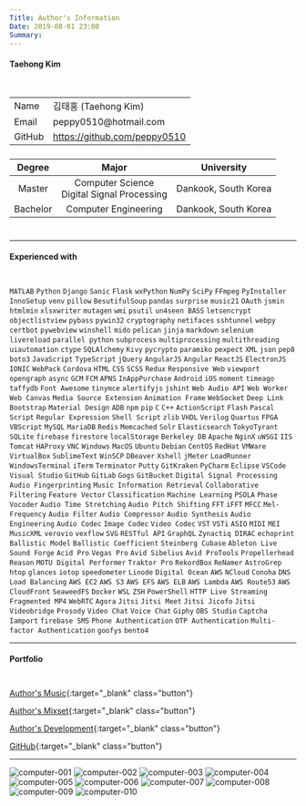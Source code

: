 ```yaml
---
Title: Author's Information
Date: 2019-08-01 23:00
Summary:
---
```


#### Taehong Kim

<div style="height: 15px;"></div>

<table class="center rotate" style="margin-bottom: 24px;">
    <tr>
        <td>Name</td>
        <td>김태홍 (Taehong Kim)</td>
    </tr>
    <tr>
        <td>Email</td>
        <td>peppy0510@hotmail.com</td>
    </tr>
    <tr>
        <td>GitHub</td>
        <td>
            <a href="https://github.com/peppy0510" target="_blank">
                https://github.com/peppy0510
            </a>
        </td>
    </tr>
</table>

|Degree  |Major                                        |University          |
|:------:|:-------------------------------------------:|:------------------:|
|Master  |Computer Science<br>Digital Signal Processing|Dankook, South Korea|
|Bachelor|Computer Engineering                         |Dankook, South Korea|

<div style="height: 10px;"></div>

---

#### Experienced with

<div style="height: 10px;"></div>

`MATLAB` `Python` `Django` `Sanic` `Flask` `wxPython` `NumPy` `SciPy` `FFmpeg` `PyInstaller` `InnoSetup`
`venv` `pillow` `BesutifulSoup` `pandas` `surprise` `music21` `OAuth` `jsmin` `htmlmin` `xlsxwriter`
`mutagen` `wmi` `psutil` `un4seen BASS` `letsencrypt` `objectlistview` `pybass` `pywin32` `cryptography`
`netifaces` `sshtunnel` `webpy` `certbot` `pywebview`
`winshell` `mido` `pelican` `jinja` `markdown` `selenium` `livereload` `parallel python` `subprocess`
`multiprocessing` `multithreading` `uiautomation` `ctype` `SQLAlchemy` `Kivy` `pycrypto` `paramiko` `pexpect`
`XML` `json` `pep8` `boto3`
`JavaScript` `TypeScript` `jQuery` `AngularJS` `Angular` `ReactJS` `ElectronJS` `IONIC` `WebPack` `Cordova` `HTML` `CSS` `SCSS` `Redux`
`Responsive Web` `viewport` `opengraph` `async`
`GCM` `FCM` `APNS` `InAppPurchase` `Android` `iOS` `moment` `timeago` `taffydb` `Font Awesome` `tinymce` `alertifyjs`
`jshint` `Web Audio API` `Web Worker` `Web Canvas` `Media Source Extension` `Animation Frame` `WebSocket` `Deep Link`
`Bootstrap` `Material Design` `ADB` `npm` `pip` `C` `C++` `ActionScript` `Flash` `Pascal Script`
`Regular Expression` `Shell Script` `zlib` `VHDL` `Verilog` `Quartus` `FPGA` `VBScript`
`MySQL` `MariaDB` `Redis` `Memcached` `Solr` `Elasticsearch` `TokyoTyrant` `SQLite`
`firebase` `firestore` `localStorage` `Berkeley DB`
`Apache` `NginX` `uWSGI` `IIS` `Tomcat` `HAProxy` `VNC`
`Windows` `MacOS` `Ubuntu` `Debian` `CentOS` `RedHat` `VMWare` `VirtualBox`
`SublimeText` `WinSCP` `DBeaver` `Xshell` `jMeter` `LoadRunner` `WindowsTerminal`
`iTerm` `Terminator` `Putty` `GitKraken` `PyCharm`
`Eclipse` `VSCode` `Visual Studio`
`GitHub` `GitLab` `Gogs` `GitBucket`
`Digital Signal Processing` `Audio Fingerprinting` `Music Information Retrieval`
`Collaborative Filtering` `Feature Vector` `Classification` `Machine Learning` `PSOLA` `Phase Vocoder`
`Audio Time Stretching` `Audio Pitch Shifting` `FFT` `iFFT` `MFCC` `Mel-Frequency`
`Audio Filter` `Audio Compressor` `Audio Synthesis`
`Audio Engineering` `Audio Codec` `Image Codec` `Video Codec`
`VST` `VSTi` `ASIO` `MIDI` `MEI` `MusicXML` `verovio` `vexflow` `SVG` `RESTful API` `GraphQL`
`Zynactiq DIRAC` `echoprint` `Ballistic Model` `Ballistic Coefficient`
`Steinberg Cubase` `Ableton Live` `Sound Forge` `Acid Pro` `Vegas Pro` `Avid Sibelius` `Avid ProTools` `Propellerhead Reason` `MOTU Digital Performer` `Traktor Pro` `RekordBox` `ReNamer` `AstroGrep` `htop` `glances` `iotop` `speedometer`
`Linode` `Digital Ocean` `AWS` `NCloud` `Conoha` `DNS` `Load Balancing` `AWS EC2` `AWS S3` `AWS EFS` `AWS ELB` `AWS Lambda` `AWS Route53` `AWS CloudFront` `SeaweedFS` `Docker`
`WSL` `ZSH` `PowerShell` `HTTP Live Streaming` `Fragmented MP4`
`WebRTC` `Agora` `Jitsi` `Jitsi Meet` `Jitsi Jicofo` `Jitsi Videobridge` `Prosody`
`Video Chat` `Voice Chat` `Giphy` `OBS Studio`
`Captcha` `Iamport` `firebase SMS` `Phone Authentication` `OTP Authentication`
`Multi-factor Authentication` `goofys` `bento4`

<!-- <div style="margin-top: 10px;"></div>

---

#### Interested in

<div style="height: 10px;"></div>

`VueJS` `Jenkins` `CircleCI`
`tensorflow` `keras` `freezegun` `Element` `Tailwind` -->

---

#### Portfolio

<div style="height: 10px;"></div>

[Author's Music](/category/authors-music.html){:target="_blank" class="button"}

[Author's Mixset](/category/authors-mixset.html){:target="_blank" class="button"}

[Author's Development](/category/authors-development.html){:target="_blank" class="button"}

[GitHub](https://github.com/peppy0510){:target="_blank" class="button"}

---

![computer-001](/static/images/computer/computer-001.jpg#mw50)
![computer-002](/static/images/computer/computer-002.jpg#mw50)
![computer-003](/static/images/computer/computer-003.jpg#mw50)
![computer-004](/static/images/computer/computer-004.jpg#mw50)
![computer-005](/static/images/computer/computer-005.jpg#mw50)
![computer-006](/static/images/computer/computer-006.jpg#mw50)
![computer-007](/static/images/computer/computer-007.jpg#mw50)
![computer-008](/static/images/computer/computer-008.jpg#mw50)
![computer-009](/static/images/computer/computer-009.jpg#mw50)
![computer-010](/static/images/computer/computer-010.jpg#mw50)
